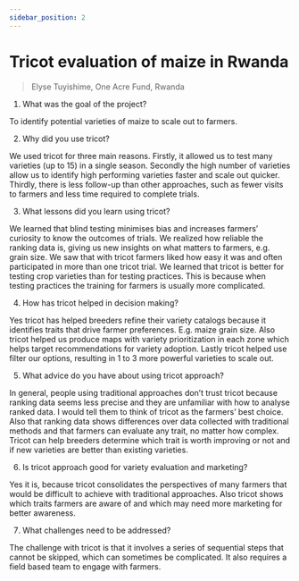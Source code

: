 ```yaml
---
sidebar_position: 2
---
```


# Tricot evaluation of maize in Rwanda
> Elyse Tuyishime, One Acre Fund, Rwanda

1.	What was the goal of the project? 

To identify potential varieties of maize to scale out to farmers.

2.	Why did you use tricot? 

We used tricot for three main reasons. Firstly, it allowed us to test many varieties (up to 15) in a single season. Secondly the high number of varieties allow us to identify high performing varieties faster and scale out quicker. Thirdly, there is less follow-up than other approaches, such as fewer visits to farmers and less time required to complete trials.

3.	What lessons did you learn using tricot?  

We learned that blind testing minimises bias and increases farmers’ curiosity to know the outcomes of trials. We realized how reliable the ranking data is, giving us new insights on what matters to farmers, e.g. grain size. We saw that with tricot farmers liked how easy it was and often participated in more than one tricot trial. We learned that tricot is better for testing crop varieties than for testing practices. This is because when testing practices the training for farmers is usually more complicated.

4.	How has tricot helped in decision making? 

Yes tricot has helped breeders refine their variety catalogs because it identifies traits that drive farmer preferences. E.g. maize grain size. Also tricot helped us produce maps with variety prioritization in each zone which helps target recommendations for variety adoption. Lastly tricot helped use filter our options, resulting in 1 to 3 more powerful varieties to scale out.
 
5.	What advice do you have about using tricot approach? 

In general, people using traditional approaches don’t trust tricot because ranking data seems less precise and they are unfamiliar with how to analyse ranked data. I would tell them to think of tricot as the farmers’ best choice. Also that ranking data shows differences over data collected with traditional methods and that farmers can evaluate any trait, no matter how complex. Tricot can help breeders determine which trait is worth improving or not and if new varieties are better than existing varieties.

6.	Is tricot approach good for variety evaluation and marketing? 

Yes it is, because tricot consolidates the perspectives of many farmers that would be difficult to achieve with traditional approaches. Also tricot shows which traits farmers are aware of and which may need more marketing for better awareness.

7.	What challenges need to be addressed? 

The challenge with tricot is that it involves a series of sequential steps that cannot be skipped, which can sometimes be complicated. It also requires a field based team to engage with farmers.

